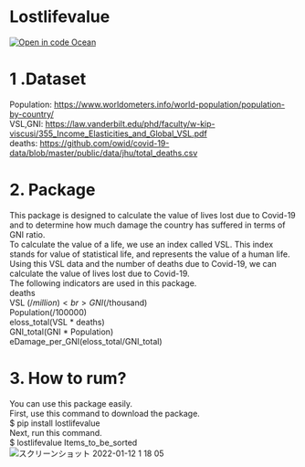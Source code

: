 # Lostlifevalue
[![Open in code Ocean](https://codeocean.com/codeocean-assets/badge/open-in-code-ocean.svg)](https://codeocean.com/capsule/6549410/tree)
# 1 .Dataset
Population: https://www.worldometers.info/world-population/population-by-country/ <br>
VSL,GNI: https://law.vanderbilt.edu/phd/faculty/w-kip-viscusi/355_Income_Elasticities_and_Global_VSL.pdf <br>
deaths: https://github.com/owid/covid-19-data/blob/master/public/data/jhu/total_deaths.csv <br>
# 2. Package
This package is designed to calculate the value of lives lost due to Covid-19 and to determine how much damage the country has suffered in terms of GNI ratio.<br>
To calculate the value of a life, we use an index called VSL. This index stands for value of statistical life, and represents the value of a human life. Using this VSL data and the number of deaths due to Covid-19, we can calculate the value of lives lost due to Covid-19.<br>
The following indicators are used in this package.<br>
deaths<br>
VSL ($/million)<br>
GNI ($/thousand)<br>
Population(/100000)<br>
eloss_total(VSL * deaths)<br>
GNI_total(GNI * Population)<br>
eDamage_per_GNI(eloss_total/GNI_total)<br>
# 3. How to rum?
You can use this package easily.<br>
First, use this command to download the package.<br>
$ pip install lostlifevalue<br>
Next, run this command.<br>
$ lostlifevalue Items_to_be_sorted<br>
![スクリーンショット 2022-01-12 1 18 05](https://user-images.githubusercontent.com/60126632/148980554-10890f88-65ce-445b-84c8-88bf588ef59f.png)

